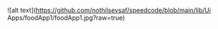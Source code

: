 ![alt text](https://github.com/nothilsevsaf/speedcode/blob/main/lib/Ui Apps/foodApp1/foodApp1.jpg?raw=true)